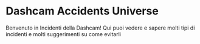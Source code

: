 # Dashcam Accidents Universe 
Benvenuto in Incidenti della Dashcam! Qui puoi vedere e sapere molti tipi di incidenti e molti suggerimenti su come evitarli
